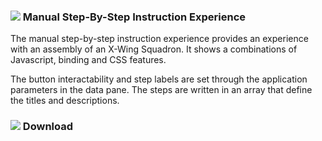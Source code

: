 ### ![](https://placehold.it/16/5BB73B/ffffff?text=+) Manual Step-By-Step Instruction Experience

The manual step-by-step instruction experience provides an experience with an assembly of an X-Wing Squadron. It shows a combinations of Javascript, binding and CSS features.

The button interactability and step labels are set through the application parameters in the data pane. The steps are written in an array that define the titles and descriptions.

### ![](https://placehold.it/16/5BB73B/ffffff?text=+) Download
